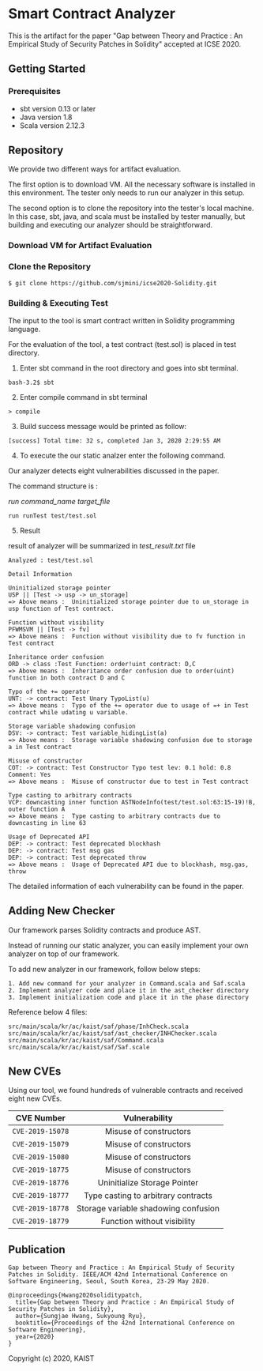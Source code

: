 # Smart Contract Analyzer
This is the artifact for the paper "Gap between Theory and Practice : 
An Empirical Study of Security Patches in Solidity" accepted at ICSE 2020.


## Getting Started

### Prerequisites

* sbt version 0.13 or later
* Java version 1.8
* Scala version 2.12.3


## Repository
We provide two different ways for artifact evaluation.

The first option is to download VM. All the necessary software is installed in this environment.
The tester only needs to run our analyzer in this setup.

The second option is to clone the repository into the tester's local machine.
In this case, sbt, java, and scala must be installed by tester manually, but building and executing our analyzer should be straightforward.

### Download VM for Artifact Evaluation

### Clone the Repository
```sh
$ git clone https://github.com/sjmini/icse2020-Solidity.git
```




### Building & Executing Test

The input to the tool is smart contract written in Solidity programming language.

For the evaluation of the tool, a test contract (test.sol) is placed in test directory.

1. Enter sbt command in the root directory and goes into sbt terminal.

```
bash-3.2$ sbt
```
2. Enter compile command in sbt terminal

```
> compile
```

3. Build success message would be printed as follow:

```
[success] Total time: 32 s, completed Jan 3, 2020 2:29:55 AM
```

4. To execute the our static analzer enter the following command.

Our analyzer detects eight vulnerabilities discussed in the paper.

The command structure is : 

<i> run command_name target_file </i>

```
run runTest test/test.sol
```

5. Result 

result of analyzer will be summarized in <i>test_result.txt</i> file

```
Analyzed : test/test.sol

Detail Information

Uninitialized storage pointer
USP || [Test -> usp -> un_storage] 
=> Above means :  Uninitialized storage pointer due to un_storage in usp function of Test contract.

Function without visibility
PFWMSVM || [Test -> fv]
=> Above means :  Function without visibility due to fv function in Test contract

Inheritance order confusion
ORD -> class :Test Function: order!uint contract: D,C
=> Above means :  Inheritance order confusion due to order(uint) function in both contract D and C

Typo of the += operator
UNT: -> contract: Test Unary TypoList(u)
=> Above means :  Typo of the += operator due to usage of =+ in Test contract while udating u variable.

Storage variable shadowing confusion
DSV: -> contract: Test variable_hidingList(a)
=> Above means :  Storage variable shadowing confusion due to storage a in Test contract

Misuse of constructor
COT: -> contract: Test Constructor Typo test lev: 0.1 hold: 0.8 Comment: Yes
=> Above means :  Misuse of constructor due to test in Test contract

Type casting to arbitrary contracts
VCP: downcasting inner function ASTNodeInfo(test/test.sol:63:15-19)!B, outer function A
=> Above means :  Type casting to arbitrary contracts due to downcasting in line 63

Usage of Deprecated API
DEP: -> contract: Test deprecated blockhash
DEP: -> contract: Test msg gas
DEP: -> contract: Test deprecated throw
=> Above means :  Usage of Deprecated API due to blockhash, msg.gas, throw
```

The detailed information of each vulnerability can be found in the paper.


## Adding New Checker

Our framework parses Solidity contracts and produce AST.

Instead of running our static analyzer, you can easily implement your own analyzer on top of our framework.

To add new analyzer in our framework, follow below steps:
```
1. Add new command for your analyzer in Command.scala and Saf.scala
2. Implement analyzer code and place it in the ast_checker directory
3. Implement initialization code and place it in the phase directory
```

Reference below 4 files:

```
src/main/scala/kr/ac/kaist/saf/phase/InhCheck.scala
src/main/scala/kr/ac/kaist/saf/ast_checker/INHChecker.scala
src/main/scala/kr/ac/kaist/saf/Command.scala
src/main/scala/kr/ac/kaist/saf/Saf.scale
```

## New CVEs

Using our tool, we found hundreds of vulnerable contracts and received eight new CVEs.

| CVE Number | Vulnerability | 
|---|:---:|
| `CVE-2019-15078` | Misuse of constructors | 
| `CVE-2019-15079` | Misuse of constructors |
| `CVE-2019-15080` | Misuse of constructors |
| `CVE-2019-18775` | Misuse of constructors |
| `CVE-2019-18776` | Uninitialize Storage Pointer |
| `CVE-2019-18777` | Type casting to arbitrary contracts |
| `CVE-2019-18778` | Storage variable shadowing confusion |
| `CVE-2019-18779` | Function without visibility |


## Publication
```
Gap between Theory and Practice : An Empirical Study of Security Patches in Solidity. IEEE/ACM 42nd International Conference on Software Engineering, Seoul, South Korea, 23-29 May 2020.

@inproceedings{Hwang2020soliditypatch,
  title={Gap between Theory and Practice : An Empirical Study of Security Patches in Solidity},
  author={Sungjae Hwang, Sukyoung Ryu},
  booktitle={Proceedings of the 42nd International Conference on Software Engineering},
  year={2020}
}
```

Copyright (c) 2020, KAIST
